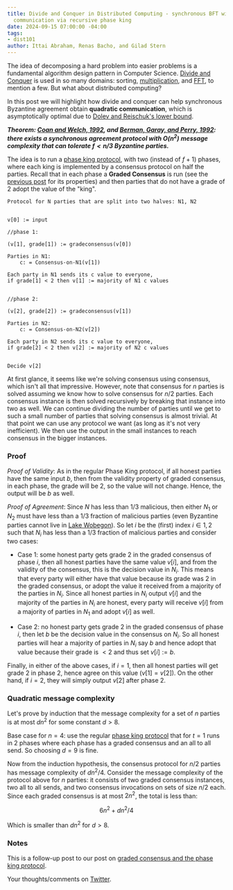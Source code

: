 ```yaml
---
title: Divide and Conquer in Distributed Computing - synchronous BFT with quadratic
  communication via recursive phase king
date: 2024-09-15 07:00:00 -04:00
tags:
- dist101
author: Ittai Abraham, Renas Bacho, and Gilad Stern
---
```


The idea of decomposing a hard problem into easier problems is a fundamental algorithm design pattern in Computer Science. [Divide and Conquer](https://en.wikipedia.org/wiki/Divide-and-conquer_algorithm) is used in so many domains: sorting, [multiplication](https://www.youtube.com/watch?v=JCbZayFr9RE), and [FFT](https://decentralizedthoughts.github.io/2023-09-01-FFT/), to mention a few. But what about distributed computing?


In this post we will highlight how divide and conquer can help synchronous Byzantine agreement obtain **quadratic communication**, which is asymptotically optimal due to [Dolev and Reischuk's lower bound](https://decentralizedthoughts.github.io/2019-08-16-byzantine-agreement-needs-quadratic-messages/).

***Theorem: [Coan and Welch, 1992](https://www.sciencedirect.com/science/article/pii/089054019290004Yhttps://www.sciencedirect.com/science/article/pii/089054019290004Y), and [Berman, Garay, and Perry, 1992](https://link.springer.com/chapter/10.1007/978-1-4615-3422-8_27): there exists a synchronous agreement protocol with $O(n^2)$ message complexity that can tolerate $f<n/3$ Byzantine parties.***

The idea is to run a [phase king protocol](https://decentralizedthoughts.github.io/2022-06-09-phase-king-via-gradecast/), with two (instead of $f+1$) phases, where each king is implemented by a consensus protocol on half the parties. Recall that in each phase a **Graded Consensus** is run (see the [previous post](https://decentralizedthoughts.github.io/2022-06-09-phase-king-via-gradecast/) for its properties) and then parties that do not have a grade of 2 adopt the value of the "king".



```
Protocol for N parties that are split into two halves: N1, N2 


v[0] := input

//phase 1:

(v[1], grade[1]) := gradeconsensus(v[0])

Parties in N1:
    c: = Consensus-on-N1(v[1])

Each party in N1 sends its c value to everyone, 
if grade[1] < 2 then v[1] := majority of N1 c values


//phase 2:

(v[2], grade[2]) := gradeconsensus(v[1])

Parties in N2:
    c: = Consensus-on-N2(v[2])

Each party in N2 sends its c value to everyone, 
if grade[2] < 2 then v[2] := majority of N2 c values


Decide v[2]
```


At first glance, it seems like we're solving consensus using consensus, which isn't all that impressive. However, note that consensus for $n$ parties is solved assuming we know how to solve consensus for $n/2$ parties. Each consensus instance is then solved recursively by breaking that instance into two as well. We can continue dividing the number of parties until we get to such a small number of parties that solving consensus is almost trivial. At that point we can use any protocol we want (as long as it's not very inefficient). We then use the output in the small instances to reach consensus in the bigger instances.


### Proof

*Proof of Validity*: As in the regular Phase King protocol, if all honest parties have the same input $b$, then from the validity property of graded consensus, in each phase, the grade will be 2, so the value will not change. Hence, the output will be $b$ as well. 

*Proof of Agreement*: Since $N$ has less than $1/3$ malicious, then either $N_1$ or $N_2$ must have less than a $1/3$ fraction of malicious parties (even Byzantine parties cannot live in [Lake Wobegon](https://en.wikipedia.org/wiki/Lake_Wobegon)). So let $i$ be the (first) index $i \in 1,2$ such that $N_i$ has less than a $1/3$ fraction of malicious parties and consider two cases:

* Case 1: some honest party gets grade 2 in the graded consensus of phase $i$, then all honest parties have the same value $v[i]$, and from the validity of the consensus, this is the decision value in $N_i$. This means that every party will either have that value because its grade was $2$ in the graded consensus, or adopt the value it received from a majority of the parties in $N_i$. Since all honest parties in $N_i$ output $v[i]$ and the majority of the parties in $N_i$ are honest, every party will receive $v[i]$ from a majority of parties in $N_1$ and adopt $v[i]$ as well. 

* Case 2: no honest party gets grade 2 in the graded consensus of phase $i$, then let $b$ be the decision value in the consensus on $N_i$. So all honest parties will hear a majority of parties in $N_i$ say $b$ and hence adopt that value because their grade is $<2$ and thus set $v[i] := b$. 

Finally, in either of the above cases, if $i=1$, then all honest parties will get grade 2 in phase 2, hence agree on this value ($v[1] = v[2]$). On the other hand, if $i=2$, they will simply output $v[2]$ after phase $2$.



### Quadratic message complexity

Let's prove by induction that the message complexity for a set of $n$ parties is at most $d n^2$ for some constant $d >8$.

Base case for $n=4$: use the regular [phase king protocol](https://decentralizedthoughts.github.io/2022-06-09-phase-king-via-gradecast/) that for $t=1$ runs in 2 phases where each phase has a graded consensus and an all to all send. So choosing $d=9$ is fine.

Now from the induction hypothesis, the consensus protocol for $n/2$ parties has message complexity of $d n^2/4$. Consider the message complexity of the protocol above for $n$ parties: it consists of two graded consensus instances, two all to all sends, and two consensus invocations on sets of size $n/2$ each. Since each graded consensus is at most $2n^2$, the total is less than:

$$
6 n^2 + d n^2/4
$$

Which is smaller than $d n^2$ for $d >8$.

### Notes

This is a follow-up post to our post on [graded consensus and the phase king protocol](https://decentralizedthoughts.github.io/2022-06-09-phase-king-via-gradecast/).

Your thoughts/comments on [Twitter](https://x.com/ittaia/status/1835357484195709231). 